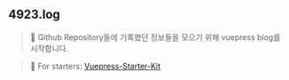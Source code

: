 ## 4923.log

> :seedling: Github Repository들에 기록했던 정보들을 모으기 위해 vuepress blog를 시작합니다.

> :cake: For starters: [Vuepress-Starter-Kit](https://github.com/4923/vuepress/wiki/for-Vuepress-Starters)